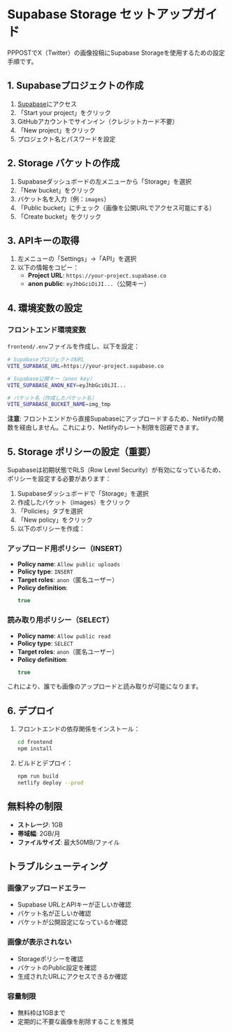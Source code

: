 # Supabase Storage セットアップガイド

PPPOSTでX（Twitter）の画像投稿にSupabase Storageを使用するための設定手順です。

## 1. Supabaseプロジェクトの作成

1. [Supabase](https://supabase.com/)にアクセス
2. 「Start your project」をクリック
3. GitHubアカウントでサインイン（クレジットカード不要）
4. 「New project」をクリック
5. プロジェクト名とパスワードを設定

## 2. Storage バケットの作成

1. Supabaseダッシュボードの左メニューから「Storage」を選択
2. 「New bucket」をクリック
3. バケット名を入力（例：`images`）
4. 「Public bucket」にチェック（画像を公開URLでアクセス可能にする）
5. 「Create bucket」をクリック

## 3. APIキーの取得

1. 左メニューの「Settings」→「API」を選択
2. 以下の情報をコピー：
   - **Project URL**: `https://your-project.supabase.co`
   - **anon public**: `eyJhbGciOiJI...`（公開キー）

## 4. 環境変数の設定

### フロントエンド環境変数

`frontend/.env`ファイルを作成し、以下を設定：

```bash
# SupabaseプロジェクトのURL
VITE_SUPABASE_URL=https://your-project.supabase.co

# Supabase公開キー（anon key）
VITE_SUPABASE_ANON_KEY=eyJhbGciOiJI...

# バケット名（作成したバケット名）
VITE_SUPABASE_BUCKET_NAME=img_tmp
```

**注意**: フロントエンドから直接Supabaseにアップロードするため、Netlifyの関数を経由しません。これにより、Netlifyのレート制限を回避できます。

## 5. Storage ポリシーの設定（重要）

Supabaseは初期状態でRLS（Row Level Security）が有効になっているため、ポリシーを設定する必要があります：

1. Supabaseダッシュボードで「Storage」を選択
2. 作成したバケット（images）をクリック
3. 「Policies」タブを選択
4. 「New policy」をクリック
5. 以下のポリシーを作成：

### アップロード用ポリシー（INSERT）
- **Policy name**: `Allow public uploads`
- **Policy type**: `INSERT`
- **Target roles**: `anon`（匿名ユーザー）
- **Policy definition**:
  ```sql
  true
  ```

### 読み取り用ポリシー（SELECT）
- **Policy name**: `Allow public read`
- **Policy type**: `SELECT`
- **Target roles**: `anon`（匿名ユーザー）
- **Policy definition**:
  ```sql
  true
  ```

これにより、誰でも画像のアップロードと読み取りが可能になります。

## 6. デプロイ

1. フロントエンドの依存関係をインストール：
   ```bash
   cd frontend
   npm install
   ```

2. ビルドとデプロイ：
   ```bash
   npm run build
   netlify deploy --prod
   ```

## 無料枠の制限

- **ストレージ**: 1GB
- **帯域幅**: 2GB/月
- **ファイルサイズ**: 最大50MB/ファイル

## トラブルシューティング

### 画像アップロードエラー
- Supabase URLとAPIキーが正しいか確認
- バケット名が正しいか確認
- バケットが公開設定になっているか確認

### 画像が表示されない
- Storageポリシーを確認
- バケットのPublic設定を確認
- 生成されたURLにアクセスできるか確認

### 容量制限
- 無料枠は1GBまで
- 定期的に不要な画像を削除することを推奨